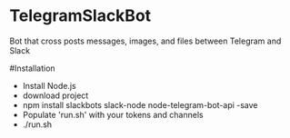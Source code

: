 # TelegramSlackBot
Bot that cross posts messages, images, and files between Telegram and Slack

#Installation
- Install Node.js
- download project
- npm install slackbots slack-node node-telegram-bot-api -save
- Populate 'run.sh' with your tokens and channels
- ./run.sh
